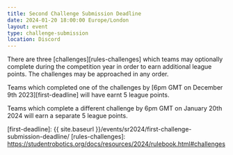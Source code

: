 ```yaml
---
title: Second Challenge Submission Deadline
date: 2024-01-20 18:00:00 Europe/London
layout: event
type: challenge-submission
location: Discord
---
```


There are three [challenges][rules-challenges] which teams may optionally complete during the competition year in order to earn additional league points.
The challenges may be approached in any order.

Teams which completed one of the challenges by [6pm GMT on December 9th 2023][first-deadline] will have earnt 5 league points.

Teams which complete a different challenge by 6pm GMT on January 20th 2024 will earn a separate 5 league points.

[first-deadline]: {{ site.baseurl }}/events/sr2024/first-challenge-submission-deadline/
[rules-challenges]: https://studentrobotics.org/docs/resources/2024/rulebook.html#challenges
